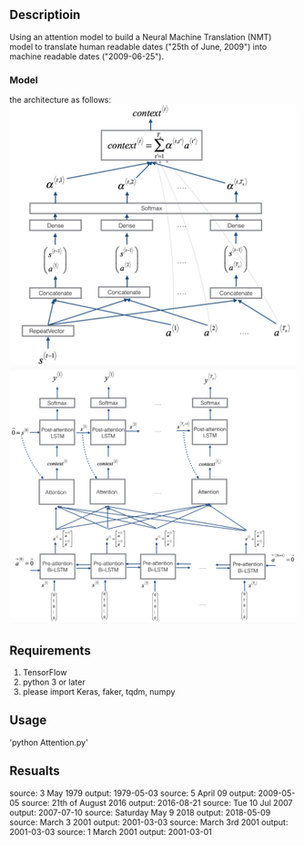## Descriptioin
Using an attention model to build a Neural Machine Translation (NMT) model to translate human readable dates ("25th of June, 2009") into machine readable dates ("2009-06-25").


### Model
the architecture as follows:
![image](https://github.com/qwer10/Attention/blob/master/images/attn_mechanism.png)
![image](https://github.com/qwer10/Attention/blob/master/images/attn_model.png)


## Requirements
1. TensorFlow 
2. python 3 or later
3. please import Keras, faker, tqdm, numpy

## Usage
'python Attention.py'

## Resualts
source: 3 May 1979
output: 1979-05-03
source: 5 April 09
output: 2009-05-05
source: 21th of August 2016
output: 2016-08-21
source: Tue 10 Jul 2007
output: 2007-07-10
source: Saturday May 9 2018
output: 2018-05-09
source: March 3 2001
output: 2001-03-03
source: March 3rd 2001
output: 2001-03-03
source: 1 March 2001
output: 2001-03-01

